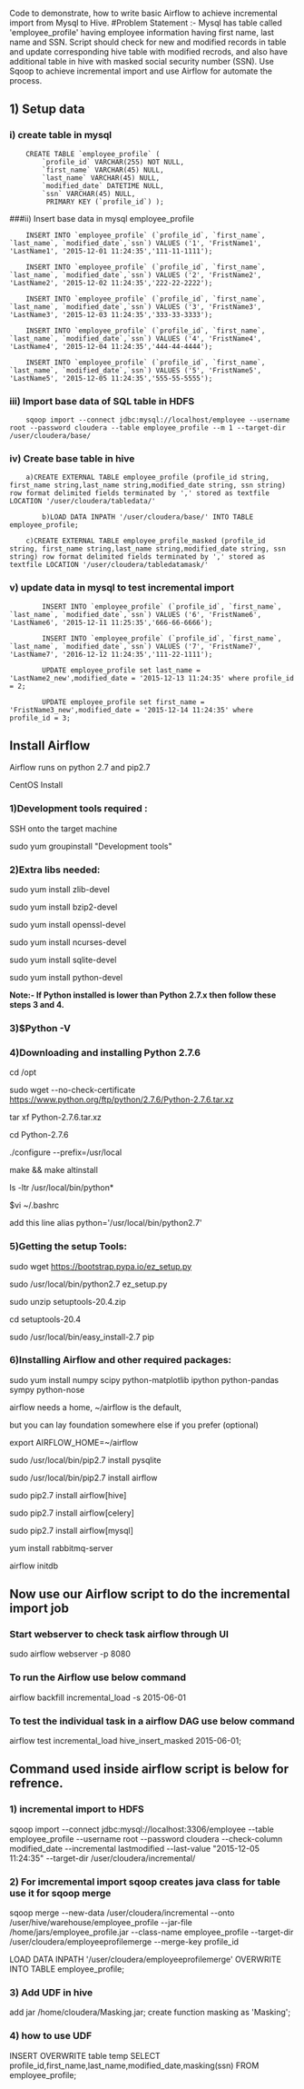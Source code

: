 Code to demonstrate, how to write basic Airflow to achieve incremental import from Mysql to Hive.
#Problem Statement :- 
Mysql has table called 'employee_profile' having employee information having first name, last name and SSN. Script should check for new and modified records in table and update corresponding hive table with modified recrods, and also have additional table in hive with masked social security number (SSN). Use Sqoop to achieve incremental import and use Airflow for automate the process.

## 1) Setup data
### i) create table in mysql

		CREATE TABLE `employee_profile` (
			`profile_id` VARCHAR(255) NOT NULL,
			`first_name` VARCHAR(45) NULL,
			`last_name` VARCHAR(45) NULL,
			`modified_date` DATETIME NULL,
			`ssn` VARCHAR(45) NULL,
			 PRIMARY KEY (`profile_id`) );
			 
###ii) Insert base data in mysql employee_profile

		INSERT INTO `employee_profile` (`profile_id`, `first_name`, `last_name`, `modified_date`,`ssn`) VALUES ('1', 'FristName1', 'LastName1', '2015-12-01 11:24:35','111-11-1111');

		INSERT INTO `employee_profile` (`profile_id`, `first_name`, `last_name`, `modified_date`,`ssn`) VALUES ('2', 'FristName2', 'LastName2', '2015-12-02 11:24:35','222-22-2222');

		INSERT INTO `employee_profile` (`profile_id`, `first_name`, `last_name`, `modified_date`,`ssn`) VALUES ('3', 'FristName3', 'LastName3', '2015-12-03 11:24:35','333-33-3333');

		INSERT INTO `employee_profile` (`profile_id`, `first_name`, `last_name`, `modified_date`,`ssn`) VALUES ('4', 'FristName4', 'LastName4', '2015-12-04 11:24:35','444-44-4444');

		INSERT INTO `employee_profile` (`profile_id`, `first_name`, `last_name`, `modified_date`,`ssn`) VALUES ('5', 'FristName5', 'LastName5', '2015-12-05 11:24:35','555-55-5555');



### iii) Import base data of SQL table in HDFS

        sqoop import --connect jdbc:mysql://localhost/employee --username root --password cloudera --table employee_profile --m 1 --target-dir /user/cloudera/base/


### iv) Create base table in hive


        a)CREATE EXTERNAL TABLE employee_profile (profile_id string, first_name string,last_name string,modified_date string, ssn string) row format delimited fields terminated by ',' stored as textfile LOCATION '/user/cloudera/tabledata/'

	    	b)LOAD DATA INPATH '/user/cloudera/base/' INTO TABLE employee_profile;

        c)CREATE EXTERNAL TABLE employee_profile_masked (profile_id string, first_name string,last_name string,modified_date string, ssn string) row format delimited fields terminated by ',' stored as textfile LOCATION '/user/cloudera/tabledatamask/'



###     v) update data in mysql to test incremental import
			INSERT INTO `employee_profile` (`profile_id`, `first_name`, `last_name`, `modified_date`,`ssn`) VALUES ('6', 'FristName6', 'LastName6', '2015-12-11 11:25:35','666-66-6666');

			INSERT INTO `employee_profile` (`profile_id`, `first_name`, `last_name`, `modified_date`,`ssn`) VALUES ('7', 'FristName7', 'LastName7', '2016-12-12 11:24:35','111-22-1111');

			UPDATE employee_profile set last_name = 'LastName2_new',modified_date = '2015-12-13 11:24:35' where profile_id = 2;

			UPDATE employee_profile set first_name = 'FristName3_new',modified_date = '2015-12-14 11:24:35' where profile_id = 3;


## Install Airflow

Airflow runs on python 2.7 and pip2.7

CentOS Install
### 1)Development tools required :

SSH onto the target machine

sudo yum groupinstall "Development tools"

### 2)Extra libs needed:

sudo yum install zlib-devel

sudo yum install bzip2-devel

sudo yum install openssl-devel

sudo yum install ncurses-devel

sudo yum install sqlite-devel

sudo yum install python-devel

**Note:- If Python installed is lower than Python 2.7.x then follow these steps 3 and 4.**
### 3)$Python -V

### 4)Downloading and installing Python 2.7.6

cd /opt

sudo wget --no-check-certificate https://www.python.org/ftp/python/2.7.6/Python-2.7.6.tar.xz

tar xf Python-2.7.6.tar.xz

cd Python-2.7.6

./configure --prefix=/usr/local

make && make altinstall

ls -ltr /usr/local/bin/python*

$vi ~/.bashrc

add this line alias python='/usr/local/bin/python2.7'

### 5)Getting the setup Tools:
sudo wget https://bootstrap.pypa.io/ez_setup.py

sudo /usr/local/bin/python2.7 ez_setup.py

sudo unzip setuptools-20.4.zip

cd setuptools-20.4

sudo /usr/local/bin/easy_install-2.7 pip

### 6)Installing Airflow and other required packages:

sudo yum install numpy scipy python-matplotlib ipython python-pandas sympy python-nose

 airflow needs a home, ~/airflow is the default,
 
 but you can lay foundation somewhere else if you prefer
 (optional)
 
export AIRFLOW_HOME=~/airflow

sudo /usr/local/bin/pip2.7 install pysqlite

sudo /usr/local/bin/pip2.7 install airflow

sudo pip2.7 install airflow[hive]

sudo pip2.7 install airflow[celery]

sudo pip2.7 install airflow[mysql]

yum install rabbitmq-server

airflow initdb


## Now use our Airflow script to do the incremental import job

### Start webserver to check task airflow through UI

sudo airflow webserver -p 8080

### To run the Airflow use below command

airflow backfill incremental_load -s 2015-06-01

### To test the individual task in a airflow DAG use below command

airflow test incremental_load hive_insert_masked 2015-06-01;


## Command used inside airflow script is below for refrence.

### 1) incremental import to HDFS

sqoop import --connect jdbc:mysql://localhost:3306/employee --table employee_profile --username root --password cloudera --check-column modified_date --incremental lastmodified --last-value "2015-12-05 11:24:35" --target-dir /user/cloudera/incremental/


### 2) For imcremental import sqoop creates java class for table use it for sqoop merge

sqoop merge --new-data /user/cloudera/incremental --onto /user/hive/warehouse/employee_profile --jar-file /home/jars/employee_profile.jar --class-name employee_profile --target-dir /user/cloudera/employeeprofilemerge --merge-key profile_id

LOAD DATA INPATH '/user/cloudera/employeeprofilemerge' OVERWRITE INTO TABLE employee_profile;

### 3) Add UDF in hive
add jar /home/cloudera/Masking.jar;
create function masking as 'Masking';

### 4) how to use UDF 
INSERT OVERWRITE table temp SELECT profile_id,first_name,last_name,modified_date,masking(ssn) FROM employee_profile;




